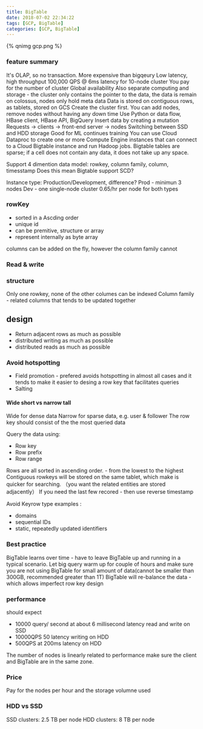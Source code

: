 ```yaml
---
title: BigTable
date: 2018-07-02 22:34:22
tags: [GCP, BigTable]
categories: [GCP, BigTable]
---
```


{% qnimg gcp.png %}

### feature summary
It's OLAP, so no transaction.
More expensive than bigqeury
Low latency, high throughput
100,000 QPS @ 6ms latency for 10-node cluster
You pay for the number of cluster
Global availability
Also separate computing and storage - the cluster only contains the pointer to the data, the data is remain on colossus, nodes only hold meta data
Data is stored on contiguous rows, as tablets, stored on GCS
Create the cluster first. You can add nodes, remove nodes without having any down time
Use Python or data flow, HBase client, HBase API, BigQuery 
Insert data by creating a mutation
Requests -> clients -> front-end server -> nodes
Switching between SSD and HDD storage
Good for ML continues training
You can use Cloud Dataproc to create one or more Compute Engine instances that can connect to a Cloud Bigtable instance and run Hadoop jobs. 
Bigtable tables are sparse; if a cell does not contain any data, it does not take up any space.

Support 4 dimention data model: rowkey, column family, column, timesstamp
Does this mean Bigtable support SCD?


Instance type: Production/Development, difference?
Prod - minimun 3 nodes
Dev - one single-node cluster
0.65/hr per node for both types

### rowKey
* sorted in a Ascding order
* unique id
* can be premitive, structure or array
* represent internally as byte array

columns can be added on the fly, however the column family cannot
### Read & write

### structure

Only one rowkey, none of the other columes can be indexed
Column family - related columns that tends to be updated together

## design
* Return adjacent rows as much as possible 
* distributed writing as much as possible
* distributed reads as much as possible

### Avoid hotspotting
* Field promotion - prefered
	avoids hotspotting in almost all cases and it tends to make it easier to desing a row key that facilitates queries
* Salting


#### Wide short vs narrow tall
Wide for dense data
Narrow for sparse data, e.g. user & follower
The row key should consist of the the most queried data

Query the data using:
* Row key
* Row prefix
* Row range

Rows are all sorted in ascending order. - from the lowest to the highest
Contiguous rowkeys will be stored on the same tablet, which make is quicker for searching. （you want the related entities are stored adjacently）
If you need the last few recored - then use reverse timestamp

Avoid Keyrow type examples :
* domains
* sequential IDs
* static, repeatedly updated identifiers

### Best practice

BigTable learns over time - have to leave BigTable up and running in a typical scenario. Let big query warm up for couple of hours and make sure you are not using BigTable for small amount of data(cannot be smaller than 300GB, recommended greater than 1T)
BigTable will re-balance the data - which allows imperfect row key design

### performance
should expect 
* 10000 query/ second at about 6 millisecond latency read and write on SSD
* 10000QPS 50 latency writing on HDD
* 500QPS at 200ms latency on HDD

The number of nodes is linearly related to performance
make sure the client and BigTable are in the same zone.

### Price
Pay for the nodes per hour
and the storage volumne used

### HDD vs SSD

SSD clusters: 2.5 TB per node
HDD clusters: 8 TB per node
